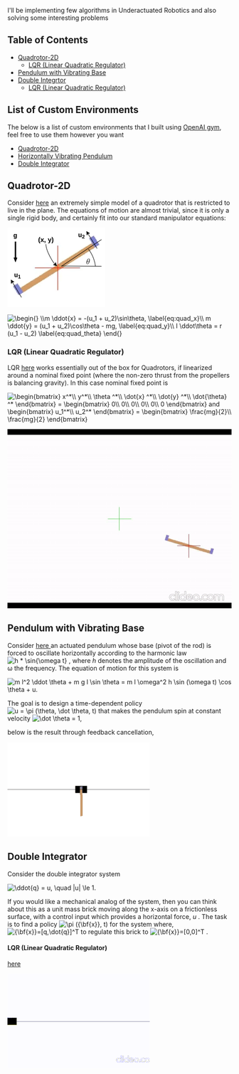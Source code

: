 I'll be implementing few algorithms in Underactuated Robotics and also solving some interesting problems

## Table of Contents
- [Quadrotor-2D](#quadrotor-2d)
  * [LQR (Linear Quadratic Regulator)](#lqr-linear-quadratic-regulator)
- [Pendulum with Vibrating Base](#pendulum-with-vibrating-base)
- [Double Integrtor](#double-integrator)
  * [LQR (Linear Quadratic Regulator)](#lqr-linear-quadratic-regulator)

## List of Custom Environments
The below is a list of custom environments that I built using <a href="https://gym.openai.com/">OpenAI gym</a>, feel free to use them however you want
  * [Quadrotor-2D](https://github.com/aditya-shirwatkar/UnderactuatedRobotics/blob/master/custom-environments/gym_custom_envs/envs/quadrotor_2d_env.py)
  * [Horizontally Vibrating Pendulum](https://github.com/aditya-shirwatkar/UnderactuatedRobotics/blob/master/custom-environments/gym_custom_envs/envs/vibrating_pendulum_env.py)
  * [Double Integrator](https://github.com/aditya-shirwatkar/UnderactuatedRobotics/blob/master/custom-environments/gym_custom_envs/envs/double_integrator_env.py)

## Quadrotor-2D
<p> Consider <a href="https://github.com/aditya-shirwatkar/UnderactuatedRobotics/blob/master/custom-environments/gym_custom_envs/envs/quadrotor_2d_env.py">here</a> an extremely simple model of a quadrotor that is restricted to live in the plane. The equations of motion are almost trivial, since it is only a single rigid body, and certainly fit into our standard manipulator equations: </p>

<p><img src="https://github.com/aditya-shirwatkar/UnderactuatedRobotics/blob/master/Quadrotor%202D%20/quadrotor-2d.png" /> </p>
<p>
<img src="https://latex.codecogs.com/gif.latex?\begin{}&space;\\m&space;\ddot{x}&space;=&space;-(u_1&space;&plus;&space;u_2)\sin\theta,&space;\label{eq:quad_x}\\&space;m&space;\ddot{y}&space;=&space;(u_1&space;&plus;&space;u_2)\cos\theta&space;-&space;mg,&space;\label{eq:quad_y}\\&space;I&space;\ddot\theta&space;=&space;r&space;(u_1&space;-&space;u_2)&space;\label{eq:quad_theta}&space;\end{}" title="\begin{} \\m \ddot{x} = -(u_1 + u_2)\sin\theta, \label{eq:quad_x}\\ m \ddot{y} = (u_1 + u_2)\cos\theta - mg, \label{eq:quad_y}\\ I \ddot\theta = r (u_1 - u_2) \label{eq:quad_theta} \end{}" />
</p>

### LQR (Linear Quadratic Regulator)
LQR [here](https://github.com/aditya-shirwatkar/UnderactuatedRobotics/blob/master/Quadrotor%202D%20/lqr.ipynb) works essentially out of the box for Quadrotors, if linearized around a nominal fixed point (where the non-zero thrust from the propellers is balancing gravity).
In this case nominal fixed point is 
<p>
 <img src="https://latex.codecogs.com/gif.latex?\begin{bmatrix}&space;x^*\\&space;y^*\\&space;\theta&space;^*\\&space;\dot{x}&space;^*\\&space;\dot{y}&space;^*\\&space;\dot{\theta}&space;^*&space;\end{bmatrix}&space;=&space;\begin{bmatrix}&space;0\\&space;0\\&space;0\\&space;0\\&space;0\\&space;0&space;\end{bmatrix}&space;and&space;\begin{bmatrix}&space;u_1^*\\&space;u_2^*&space;\end{bmatrix}&space;=&space;\begin{bmatrix}&space;\frac{mg}{2}\\&space;\frac{mg}{2}&space;\end{bmatrix}" title="\begin{bmatrix} x^*\\ y^*\\ \theta ^*\\ \dot{x} ^*\\ \dot{y} ^*\\ \dot{\theta} ^* \end{bmatrix} = \begin{bmatrix} 0\\ 0\\ 0\\ 0\\ 0\\ 0 \end{bmatrix} and \begin{bmatrix} u_1^*\\ u_2^* \end{bmatrix} = \begin{bmatrix} \frac{mg}{2}\\ \frac{mg}{2} \end{bmatrix}" />
</p>

![](https://github.com/aditya-shirwatkar/UnderactuatedRobotics/blob/master/Quadrotor%202D%20/quadrotor_lqr.gif)


## Pendulum with Vibrating Base
<p>Consider <a href = https://github.com/aditya-shirwatkar/UnderactuatedRobotics/tree/master/Pendulum%20with%20Vibrating%20Base> here </a>
 an actuated pendulum whose base (pivot of the rod) is forced to oscillate horizontally according to the harmonic law
<img src="https://latex.codecogs.com/gif.latex?h&space;*&space;\sin{\omega&space;t}" title="h * \sin{\omega t}" />
 , where <i>h</i> denotes the amplitude of the oscillation and &omega; the frequency. The equation of motion for this system is</p>

<p><img src="https://latex.codecogs.com/gif.latex?m&space;l^2&space;\ddot&space;\theta&space;&plus;&space;m&space;g&space;l&space;\sin&space;\theta&space;=&space;m&space;l&space;\omega^2&space;h&space;\sin&space;(\omega&space;t)&space;\cos&space;\theta&space;&plus;&space;u." title="m l^2 \ddot \theta + m g l \sin \theta = m l \omega^2 h \sin (\omega t) \cos \theta + u." /></p>

<p>The goal is to design a time-dependent policy <img src="https://latex.codecogs.com/gif.latex?u&space;=&space;\pi&space;(\theta,&space;\dot&space;\theta,&space;t)" title="u = \pi (\theta, \dot \theta, t)" /> that makes the pendulum spin at constant velocity <img src="https://latex.codecogs.com/gif.latex?\dot&space;\theta&space;=&space;1" title="\dot \theta = 1" />,</p>
 
 
<p>below is the result through feedback cancellation,</p>

<p><img src="https://github.com/aditya-shirwatkar/UnderactuatedRobotics/blob/master/Pendulum%20with%20Vibrating%20Base/vibPen_const_ang_vel.gif" /></p>


## Double Integrator
<p>Consider the double integrator system</p>

<p><img src="https://latex.codecogs.com/gif.latex?\ddot{q}&space;=&space;u,&space;\quad&space;|u|&space;\le&space;1." title="\ddot{q} = u, \quad |u| \le 1." /></p>

<p>If you would like a mechanical analog of the system, then you can think about this as a unit mass brick moving along the x-axis on a frictionless surface, with a control input which provides a horizontal force, <i>u</i> . The task is to find a policy <img src="https://latex.codecogs.com/gif.latex?\pi&space;({\bf{x}},&space;t)" title="\pi ({\bf{x}}, t)" /> for the system where, 
 <img src="https://latex.codecogs.com/gif.latex?{\bf{x}}=[q,\dot{q}]^T" title="{\bf{x}}=[q,\dot{q}]^T" /> to regulate this brick to <img src="https://latex.codecogs.com/gif.latex?{\bf{x}}=[0,0]^T" title="{\bf{x}}=[0,0]^T" /> 
.
</p>

#### LQR (Linear Quadratic Regulator)
<p><a href="https://github.com/aditya-shirwatkar/UnderactuatedRobotics/blob/master/Double%20Integrator/lqr.ipynb">here</a></p>
<p><img src="https://github.com/aditya-shirwatkar/UnderactuatedRobotics/blob/master/Double%20Integrator/d_i_lqr.gif" /></p>

